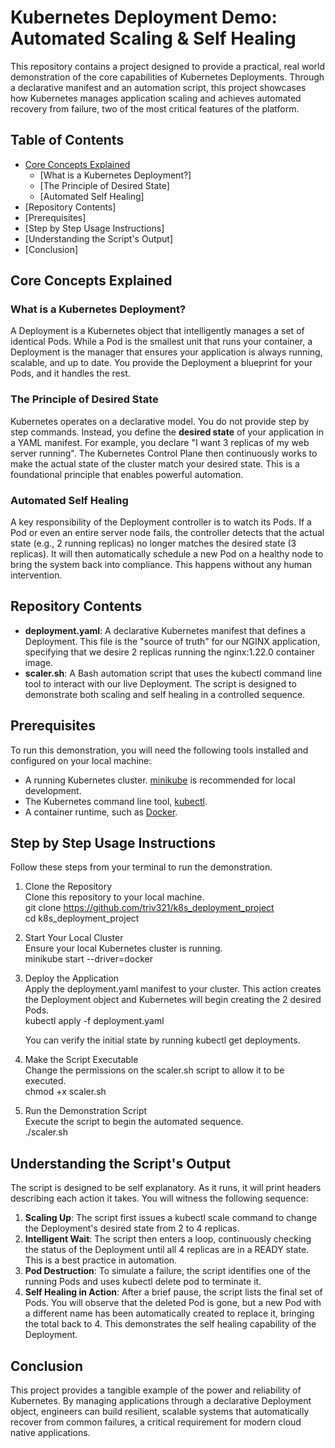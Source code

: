 # **Kubernetes Deployment Demo: Automated Scaling & Self Healing**

This repository contains a project designed to provide a practical, real world demonstration of the core capabilities of Kubernetes Deployments. Through a declarative manifest and an automation script, this project showcases how Kubernetes manages application scaling and achieves automated recovery from failure, two of the most critical features of the platform.

## **Table of Contents**

* [Core Concepts Explained](#core-concepts-explained)
  * [What is a Kubernetes Deployment?]  
  * [The Principle of Desired State] 
  * [Automated Self Healing]  
* [Repository Contents]  
* [Prerequisites]  
* [Step by Step Usage Instructions]  
* [Understanding the Script's Output]  
* [Conclusion]

## **Core Concepts Explained**

### **What is a Kubernetes Deployment?**

A Deployment is a Kubernetes object that intelligently manages a set of identical Pods. While a Pod is the smallest unit that runs your container, a Deployment is the manager that ensures your application is always running, scalable, and up to date. You provide the Deployment a blueprint for your Pods, and it handles the rest.

### **The Principle of Desired State**

Kubernetes operates on a declarative model. You do not provide step by step commands. Instead, you define the **desired state** of your application in a YAML manifest. For example, you declare "I want 3 replicas of my web server running". The Kubernetes Control Plane then continuously works to make the actual state of the cluster match your desired state. This is a foundational principle that enables powerful automation.

### **Automated Self Healing**

A key responsibility of the Deployment controller is to watch its Pods. If a Pod or even an entire server node fails, the controller detects that the actual state (e.g., 2 running replicas) no longer matches the desired state (3 replicas). It will then automatically schedule a new Pod on a healthy node to bring the system back into compliance. This happens without any human intervention.

## **Repository Contents**

* **deployment.yaml**: A declarative Kubernetes manifest that defines a Deployment. This file is the "source of truth" for our NGINX application, specifying that we desire 2 replicas running the nginx:1.22.0 container image.  
* **scaler.sh**: A Bash automation script that uses the kubectl command line tool to interact with our live Deployment. The script is designed to demonstrate both scaling and self healing in a controlled sequence.

## **Prerequisites**

To run this demonstration, you will need the following tools installed and configured on your local machine:

* A running Kubernetes cluster. [minikube](https://minikube.sigs.k8s.io/docs/start/) is recommended for local development.  
* The Kubernetes command line tool, [kubectl](https://kubernetes.io/docs/tasks/tools/install-kubectl-linux/).  
* A container runtime, such as [Docker](https://www.docker.com/).

## **Step by Step Usage Instructions**

Follow these steps from your terminal to run the demonstration.

1. Clone the Repository  
   Clone this repository to your local machine.  
   git clone https://github.com/triv321/k8s_deployment_project  
   cd k8s_deployment_project

2. Start Your Local Cluster  
   Ensure your local Kubernetes cluster is running.  
   minikube start \--driver=docker

3. Deploy the Application  
   Apply the deployment.yaml manifest to your cluster. This action creates the Deployment object and Kubernetes will begin creating the 2 desired Pods.  
   kubectl apply \-f deployment.yaml

   You can verify the initial state by running kubectl get deployments.  
4. Make the Script Executable  
   Change the permissions on the scaler.sh script to allow it to be executed.  
   chmod \+x scaler.sh

5. Run the Demonstration Script  
   Execute the script to begin the automated sequence.  
   ./scaler.sh

## **Understanding the Script's Output**

The script is designed to be self explanatory. As it runs, it will print headers describing each action it takes. You will witness the following sequence:

1. **Scaling Up**: The script first issues a kubectl scale command to change the Deployment's desired state from 2 to 4 replicas.  
2. **Intelligent Wait**: The script then enters a loop, continuously checking the status of the Deployment until all 4 replicas are in a READY state. This is a best practice in automation.  
3. **Pod Destruction**: To simulate a failure, the script identifies one of the running Pods and uses kubectl delete pod to terminate it.  
4. **Self Healing in Action**: After a brief pause, the script lists the final set of Pods. You will observe that the deleted Pod is gone, but a new Pod with a different name has been automatically created to replace it, bringing the total back to 4\. This demonstrates the self healing capability of the Deployment.

## **Conclusion**

This project provides a tangible example of the power and reliability of Kubernetes. By managing applications through a declarative Deployment object, engineers can build resilient, scalable systems that automatically recover from common failures, a critical requirement for modern cloud native applications.